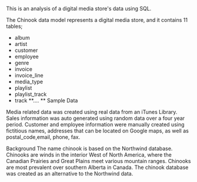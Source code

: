 This is an analysis of a digital media store's data using SQL.

The Chinook data model represents a digital media store, and it contains 11 tables;

* album
* artist
* customer
* employee
* genre
* invoice
* invoice_line
* media_type
* playlist
* playlist_track
* track
 **…. ** Sample Data
 
Media related data was created using real data from an iTunes Library. Sales information was auto generated using random data over a four year period. Customer and employee information were manually created using fictitious names, addresses that can be located on Google maps, as well as postal_code,email, phone, fax.

Background
The name chinook is based on the Northwind database. Chinooks are winds in the interior West of North America, where the Canadian Prairies and Great Plains meet various mountain ranges. Chinooks are most prevalent over southern Alberta in Canada. The chinook database was created as an alternative to the Northwind data.
